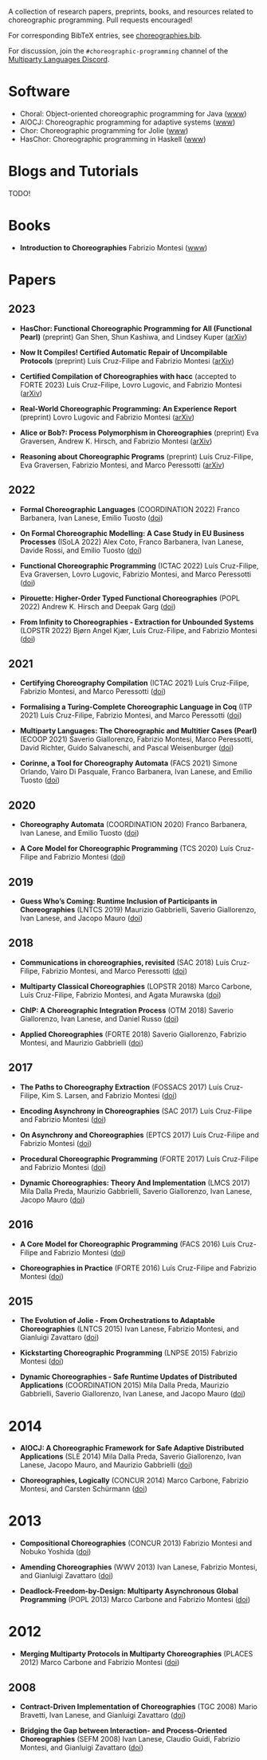 A collection of research papers, preprints, books, and resources related to choreographic programming. Pull requests encouraged!

For corresponding BibTeX entries, see [choreographies.bib](./choreographies.bib).

For discussion, join the `#choreographic-programming` channel of the [Multiparty Languages Discord](https://discord.gg/Gwjx9pqakA).

# Software

- Choral: Object-oriented choreographic programming for Java
  ([www](https://www.choral-lang.org/))
- AIOCJ: Choreographic programming for adaptive systems
  ([www](https://www.cs.unibo.it/projects/jolie/aiocj.html))
- Chor: Choreographic programming for Jolie
  ([www](http://www.chor-lang.org/))
- HasChor: Choreographic programming in Haskell
  ([www](https://github.com/gshen42/HasChor))

# Blogs and Tutorials

TODO!

# Books

- **Introduction to Choreographies**
  Fabrizio Montesi
  ([www](https://www.cambridge.org/core/books/introduction-to-choreographies/65D3DA3CFF11AB835452CBC97FAE4830))

# Papers

## 2023

- **HasChor: Functional Choreographic Programming for All (Functional Pearl)** (preprint)
  Gan Shen, Shun Kashiwa, and Lindsey Kuper
  ([arXiv](https://doi.org/10.48550/arXiv.2303.00924))

- **Now It Compiles! Certified Automatic Repair of Uncompilable Protocols** (preprint)
  Luís Cruz-Filipe and Fabrizio Montesi
  ([arXiv](https://doi.org/10.48550/arXiv.2302.14622))

- **Certified Compilation of Choreographies with hacc** (accepted to FORTE 2023)
  Luís Cruz-Filipe, Lovro Lugovic, and Fabrizio Montesi
  ([arXiv](https://doi.org/10.48550/arXiv.2303.03972))

- **Real-World Choreographic Programming: An Experience Report** (preprint)
  Lovro Lugovic and Fabrizio Montesi
  ([arXiv](https://doi.org/10.48550/arXiv.2303.03983))

- **Alice or Bob?: Process Polymorphism in Choreographies** (preprint)
  Eva Graversen, Andrew K. Hirsch, and Fabrizio Montesi
  ([arXiv](https://doi.org/10.48550/arXiv.2303.04678))
  
- **Reasoning about Choreographic Programs** (preprint)
  Luís Cruz-Filipe, Eva Graversen, Fabrizio Montesi, and Marco Peressotti
  ([arXiv](https://doi.org/10.48550/arXiv.2304.14539))
  

## 2022

- **Formal Choreographic Languages** (COORDINATION 2022)
  Franco Barbanera, Ivan Lanese, Emilio Tuosto
  ([doi](https://doi.org/10.1007/978-3-031-08143-9_8))

- **On Formal Choreographic Modelling: A Case Study in EU Business Processes** (ISoLA 2022)
  Alex Coto, Franco Barbanera, Ivan Lanese, Davide Rossi, and Emilio Tuosto
  ([doi](https://doi.org/10.1007/978-3-031-19849-6_13))

- **Functional Choreographic Programming** (ICTAC 2022)
  Luís Cruz-Filipe, Eva Graversen, Lovro Lugovic, Fabrizio Montesi, and Marco Peressotti
  ([doi](https://doi.org/10.1007/978-3-031-17715-6_15))

- **Pirouette: Higher-Order Typed Functional Choreographies** (POPL 2022)
  Andrew K. Hirsch and Deepak Garg
  ([doi](https://doi.org/10.1145/3498684))

- **From Infinity to Choreographies - Extraction for Unbounded Systems** (LOPSTR 2022)
  Bjørn Angel Kjær, Luís Cruz-Filipe, and Fabrizio Montesi
  ([doi](https://doi.org/10.1007/978-3-031-16767-6_6))

## 2021

- **Certifying Choreography Compilation** (ICTAC 2021)
  Luís Cruz-Filipe, Fabrizio Montesi, and Marco Peressotti
  ([doi](https://doi.org/10.1007/978-3-030-85315-0_8))

- **Formalising a Turing-Complete Choreographic Language in Coq** (ITP 2021)
  Luís Cruz-Filipe, Fabrizio Montesi, and Marco Peressotti
  ([doi](https://doi.org/10.4230/LIPIcs.ITP.2021.15))

- **Multiparty Languages: The Choreographic and Multitier Cases (Pearl)** (ECOOP 2021)
  Saverio Giallorenzo, Fabrizio Montesi, Marco Peressotti, David Richter, Guido Salvaneschi, and Pascal Weisenburger
  ([doi](https://doi.org/10.4230/LIPIcs.ECOOP.2021.22))

- **Corinne, a Tool for Choreography Automata** (FACS 2021)
  Simone Orlando, Vairo Di Pasquale, Franco Barbanera, Ivan Lanese, and Emilio Tuosto
  ([doi](https://doi.org/10.1007/978-3-030-90636-8_5))

## 2020

- **Choreography Automata** (COORDINATION 2020)
  Franco Barbanera, Ivan Lanese, and Emilio Tuosto
  ([doi](https://doi.org/10.1007/978-3-030-50029-0_6))

- **A Core Model for Choreographic Programming** (TCS 2020)
  Luís Cruz-Filipe and Fabrizio Montesi
  ([doi](https://doi.org/10.1016/j.tcs.2019.07.005))

## 2019

- **Guess Who’s Coming: Runtime Inclusion of Participants in Choreographies** (LNTCS 2019)
  Maurizio Gabbrielli, Saverio Giallorenzo, Ivan Lanese, and Jacopo Mauro
  ([doi](https://doi.org/10.1007/978-3-030-31175-9_8))

## 2018

- **Communications in choreographies, revisited** (SAC 2018)
  Luís Cruz-Filipe, Fabrizio Montesi, and Marco Peressotti
  ([doi](https://doi.org/10.1145/3167132.3167267))

- **Multiparty Classical Choreographies** (LOPSTR 2018)
  Marco Carbone, Luís Cruz-Filipe, Fabrizio Montesi, and Agata Murawska
  ([doi](https://doi.org/10.1007/978-3-030-13838-7_4))

- **ChIP: A Choreographic Integration Process** (OTM 2018)
  Saverio Giallorenzo, Ivan Lanese, and Daniel Russo
  ([doi](https://doi.org/10.1007/978-3-030-02671-4_2))

- **Applied Choreographies** (FORTE 2018)
  Saverio Giallorenzo, Fabrizio Montesi, and Maurizio Gabbrielli
  ([doi](https://doi.org/10.1007/978-3-319-92612-4_2))

## 2017

- **The Paths to Choreography Extraction** (FOSSACS 2017)
  Luís Cruz-Filipe, Kim S. Larsen, and Fabrizio Montesi
  ([doi](https://doi.org/10.1007/978-3-662-54458-7_25))

- **Encoding Asynchrony in Choreographies** (SAC 2017)
  Luís Cruz-Filipe and Fabrizio Montesi
  ([doi](https://doi.org/10.1145/3019612.3019901))

- **On Asynchrony and Choreographies** (EPTCS 2017)
  Luís Cruz-Filipe and Fabrizio Montesi 
  ([doi](https://doi.org/10.4204/EPTCS.261.8))

- **Procedural Choreographic Programming** (FORTE 2017)
  Luís Cruz-Filipe and Fabrizio Montesi
  ([doi](https://doi.org/10.1007/978-3-319-60225-7_7))

- **Dynamic Choreographies: Theory And Implementation** (LMCS 2017)
  Mila Dalla Preda, Maurizio Gabbrielli, Saverio Giallorenzo, Ivan Lanese, Jacopo Mauro
  ([doi](https://doi.org/10.23638/LMCS-13(2:1)2017))

## 2016

- **A Core Model for Choreographic Programming** (FACS 2016)
  Luís Cruz-Filipe and Fabrizio Montesi 
  ([doi](https://doi.org/10.1007/978-3-319-57666-4_3))

- **Choreographies in Practice** (FORTE 2016)
  Luís Cruz-Filipe and Fabrizio Montesi
  ([doi](https://doi.org/10.1007/978-3-319-39570-8_8))

## 2015

- **The Evolution of Jolie - From Orchestrations to Adaptable Choreographies** (LNTCS 2015)
  Ivan Lanese, Fabrizio Montesi, and Gianluigi Zavattaro
  ([doi](https://doi.org/10.1007/978-3-319-15545-6_29))

- **Kickstarting Choreographic Programming** (LNPSE 2015)
  Fabrizio Montesi
  ([doi](https://doi.org/10.1007/978-3-319-33612-1_1))

- **Dynamic Choreographies - Safe Runtime Updates of Distributed Applications** (COORDINATION 2015)
  Mila Dalla Preda, Maurizio Gabbrielli, Saverio Giallorenzo, Ivan Lanese, and Jacopo Mauro
  ([doi](https://doi.org/10.1007/978-3-319-19282-6_5))

# 2014

- **AIOCJ: A Choreographic Framework for Safe Adaptive Distributed Applications** (SLE 2014)
  Mila Dalla Preda, Saverio Giallorenzo, Ivan Lanese, Jacopo Mauro, and Maurizio Gabbrielli
  ([doi](https://doi.org/10.1007/978-3-319-11245-9_9))

- **Choreographies, Logically** (CONCUR 2014)
  Marco Carbone, Fabrizio Montesi, and Carsten Schürmann
  ([doi](https://doi.org/10.1007/978-3-662-44584-6_5))

# 2013

- **Compositional Choreographies** (CONCUR 2013)
  Fabrizio Montesi and Nobuko Yoshida
  ([doi](https://doi.org/10.1007/978-3-642-40184-8_30))

- **Amending Choreographies** (WWV 2013)
  Ivan Lanese, Fabrizio Montesi, and Gianluigi Zavattaro 
  ([doi](https://doi.org/10.4204/EPTCS.123.5))

- **Deadlock-Freedom-by-Design: Multiparty Asynchronous Global Programming** (POPL 2013)
  Marco Carbone and Fabrizio Montesi
  ([doi](https://doi.org/10.1145/2429069.2429101))

# 2012

- **Merging Multiparty Protocols in Multiparty Choreographies** (PLACES 2012)
  Marco Carbone and Fabrizio Montesi
  ([doi](https://doi.org/10.4204/EPTCS.109.4))

## 2008

- **Contract-Driven Implementation of Choreographies** (TGC 2008)
  Mario Bravetti, Ivan Lanese, and Gianluigi Zavattaro
  ([doi](https://doi.org/10.1007/978-3-642-00945-7_1))

- **Bridging the Gap between Interaction- and Process-Oriented Choreographies** (SEFM 2008)
  Ivan Lanese, Claudio Guidi, Fabrizio Montesi, and Gianluigi Zavattaro
  ([doi](https://doi.org/10.1109/SEFM.2008.11))

